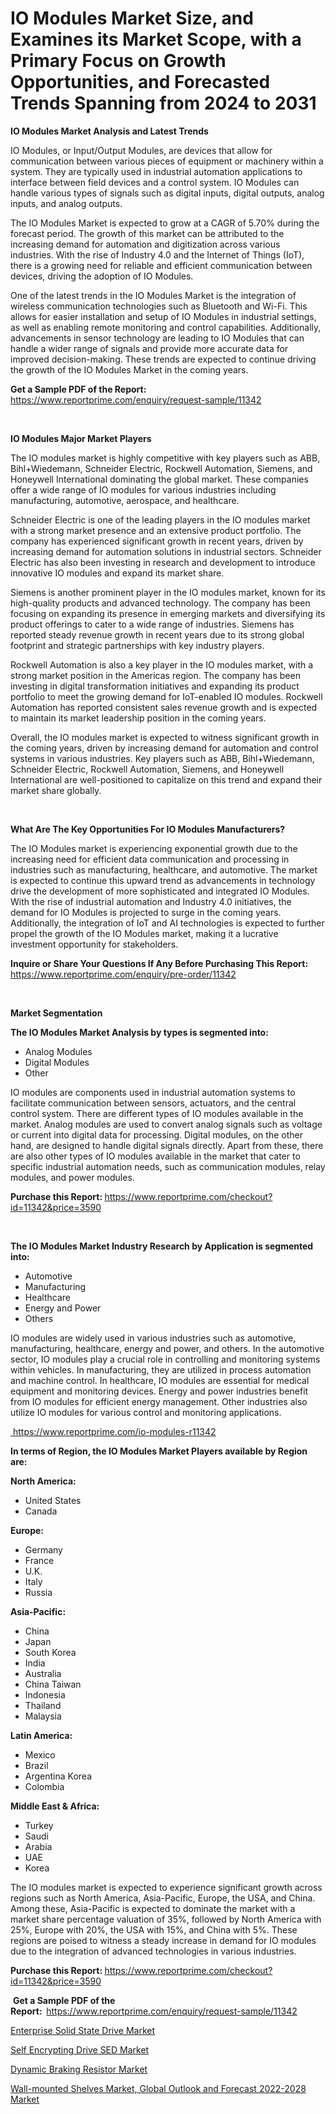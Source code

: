 <p><h1>IO Modules Market Size, and Examines its Market Scope, with a Primary Focus on Growth Opportunities, and Forecasted Trends Spanning from 2024 to 2031</h1></p><p><strong>IO Modules Market Analysis and Latest Trends</strong></p>
<p><p>IO Modules, or Input/Output Modules, are devices that allow for communication between various pieces of equipment or machinery within a system. They are typically used in industrial automation applications to interface between field devices and a control system. IO Modules can handle various types of signals such as digital inputs, digital outputs, analog inputs, and analog outputs.</p><p>The IO Modules Market is expected to grow at a CAGR of 5.70% during the forecast period. The growth of this market can be attributed to the increasing demand for automation and digitization across various industries. With the rise of Industry 4.0 and the Internet of Things (IoT), there is a growing need for reliable and efficient communication between devices, driving the adoption of IO Modules.</p><p>One of the latest trends in the IO Modules Market is the integration of wireless communication technologies such as Bluetooth and Wi-Fi. This allows for easier installation and setup of IO Modules in industrial settings, as well as enabling remote monitoring and control capabilities. Additionally, advancements in sensor technology are leading to IO Modules that can handle a wider range of signals and provide more accurate data for improved decision-making. These trends are expected to continue driving the growth of the IO Modules Market in the coming years.</p></p>
<p><strong>Get a Sample PDF of the Report:&nbsp;</strong> <a href="https://www.reportprime.com/enquiry/request-sample/11342">https://www.reportprime.com/enquiry/request-sample/11342</a></p>
<p>&nbsp;</p>
<p><strong>IO Modules Major Market Players</strong></p>
<p><p>The IO modules market is highly competitive with key players such as ABB, Bihl+Wiedemann, Schneider Electric, Rockwell Automation, Siemens, and Honeywell International dominating the global market. These companies offer a wide range of IO modules for various industries including manufacturing, automotive, aerospace, and healthcare.</p><p>Schneider Electric is one of the leading players in the IO modules market with a strong market presence and an extensive product portfolio. The company has experienced significant growth in recent years, driven by increasing demand for automation solutions in industrial sectors. Schneider Electric has also been investing in research and development to introduce innovative IO modules and expand its market share.</p><p>Siemens is another prominent player in the IO modules market, known for its high-quality products and advanced technology. The company has been focusing on expanding its presence in emerging markets and diversifying its product offerings to cater to a wide range of industries. Siemens has reported steady revenue growth in recent years due to its strong global footprint and strategic partnerships with key industry players.</p><p>Rockwell Automation is also a key player in the IO modules market, with a strong market position in the Americas region. The company has been investing in digital transformation initiatives and expanding its product portfolio to meet the growing demand for IoT-enabled IO modules. Rockwell Automation has reported consistent sales revenue growth and is expected to maintain its market leadership position in the coming years.</p><p>Overall, the IO modules market is expected to witness significant growth in the coming years, driven by increasing demand for automation and control systems in various industries. Key players such as ABB, Bihl+Wiedemann, Schneider Electric, Rockwell Automation, Siemens, and Honeywell International are well-positioned to capitalize on this trend and expand their market share globally.</p></p>
<p>&nbsp;</p>
<p><strong>What Are The Key Opportunities For IO Modules Manufacturers?</strong></p>
<p><p>The IO Modules market is experiencing exponential growth due to the increasing need for efficient data communication and processing in industries such as manufacturing, healthcare, and automotive. The market is expected to continue this upward trend as advancements in technology drive the development of more sophisticated and integrated IO Modules. With the rise of industrial automation and Industry 4.0 initiatives, the demand for IO Modules is projected to surge in the coming years. Additionally, the integration of IoT and AI technologies is expected to further propel the growth of the IO Modules market, making it a lucrative investment opportunity for stakeholders.</p></p>
<p><strong>Inquire or Share Your Questions If Any Before Purchasing This Report:</strong> <a href="https://www.reportprime.com/enquiry/pre-order/11342">https://www.reportprime.com/enquiry/pre-order/11342</a></p>
<p>&nbsp;</p>
<p><strong>Market Segmentation</strong></p>
<p><strong>The IO Modules Market Analysis by types is segmented into:</strong></p>
<p><ul><li>Analog Modules</li><li>Digital Modules</li><li>Other</li></ul></p>
<p><p>IO modules are components used in industrial automation systems to facilitate communication between sensors, actuators, and the central control system. There are different types of IO modules available in the market. Analog modules are used to convert analog signals such as voltage or current into digital data for processing. Digital modules, on the other hand, are designed to handle digital signals directly. Apart from these, there are also other types of IO modules available in the market that cater to specific industrial automation needs, such as communication modules, relay modules, and power modules.</p></p>
<p><strong>Purchase this Report:&nbsp;</strong><a href="https://www.reportprime.com/checkout?id=11342&price=3590">https://www.reportprime.com/checkout?id=11342&price=3590</a></p>
<p>&nbsp;</p>
<p><strong>The IO Modules Market Industry Research by Application is segmented into:</strong></p>
<p><ul><li>Automotive</li><li>Manufacturing</li><li>Healthcare</li><li>Energy and Power</li><li>Others</li></ul></p>
<p><p>IO modules are widely used in various industries such as automotive, manufacturing, healthcare, energy and power, and others. In the automotive sector, IO modules play a crucial role in controlling and monitoring systems within vehicles. In manufacturing, they are utilized in process automation and machine control. In healthcare, IO modules are essential for medical equipment and monitoring devices. Energy and power industries benefit from IO modules for efficient energy management. Other industries also utilize IO modules for various control and monitoring applications.</p></p>
<p><a href="https://www.reportprime.com/io-modules-r11342">&nbsp;https://www.reportprime.com/io-modules-r11342</a></p>
<p><strong>In terms of Region, the IO Modules Market Players available by Region are:</strong></p>
<p>
    <p> <strong> North America: </strong>
        <ul>
            <li>United States</li>
            <li>Canada</li>
        </ul>
        </p> 
    <p> <strong> Europe: </strong>
        <ul>
            <li>Germany</li>
            <li>France</li>
            <li>U.K.</li>
            <li>Italy</li>
            <li>Russia</li>
        </ul>
        </p> 
    <p> <strong> Asia-Pacific: </strong>
        <ul>
            <li>China</li>
            <li>Japan</li>
            <li>South Korea</li>
            <li>India</li>
            <li>Australia</li>
            <li>China Taiwan</li>
            <li>Indonesia</li>
            <li>Thailand</li>
            <li>Malaysia</li>
        </ul>
        </p> 
    <p> <strong> Latin America: </strong>
        <ul>
            <li>Mexico</li>
            <li>Brazil</li>
            <li>Argentina Korea</li>
            <li>Colombia</li>
        </ul>
        </p> 
    <p> <strong> Middle East & Africa: </strong>
        <ul>
            <li>Turkey</li>
            <li>Saudi</li>
            <li>Arabia</li>
            <li>UAE</li>
            <li>Korea</li>
        </ul>
    </p>
    </p>
<p><p>The IO modules market is expected to experience significant growth across regions such as North America, Asia-Pacific, Europe, the USA, and China. Among these, Asia-Pacific is expected to dominate the market with a market share percentage valuation of 35%, followed by North America with 25%, Europe with 20%, the USA with 15%, and China with 5%. These regions are poised to witness a steady increase in demand for IO modules due to the integration of advanced technologies in various industries.</p></p>
<p><strong>Purchase this Report: </strong><a href="https://www.reportprime.com/checkout?id=11342&price=3590">https://www.reportprime.com/checkout?id=11342&price=3590</a></p>
<p>&nbsp;<strong>Get a Sample PDF of the Report:&nbsp;&nbsp;</strong><a href="https://www.reportprime.com/enquiry/request-sample/11342">https://www.reportprime.com/enquiry/request-sample/11342</a></p>
<p><strong></strong></p>
<p><p><a href="https://github.com/graysonwolfe1913/Market-Research-Report-List-1/blob/main/enterprise-solid-state-drive-market.md">Enterprise Solid State Drive Market</a></p><p><a href="https://github.com/seamusocallaghan/Market-Research-Report-List-1/blob/main/self-encrypting-drive-sed-market.md">Self Encrypting Drive SED Market</a></p><p><a href="https://github.com/lnamivez37/Market-Research-Report-List-1/blob/main/dynamic-braking-resistor-market.md">Dynamic Braking Resistor Market</a></p><p><a href="https://issuu.com/reportprime-2/docs/wall-mounted-shelves-market-global-_071e31924e4e61">Wall-mounted Shelves Market, Global Outlook and Forecast 2022-2028 Market</a></p></p>